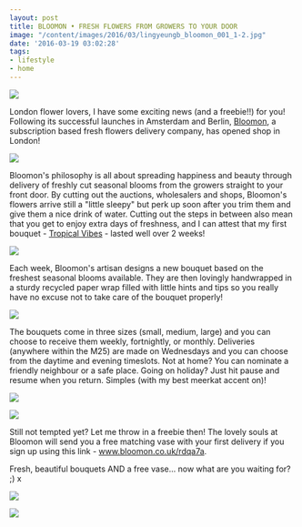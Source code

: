 ```yaml
---
layout: post
title: BLOOMON • FRESH FLOWERS FROM GROWERS TO YOUR DOOR
image: "/content/images/2016/03/lingyeungb_bloomon_001_1-2.jpg"
date: '2016-03-19 03:02:28'
tags:
- lifestyle
- home
---
```


![](/content/images/2016/03/lingyeungb_bloomon_001_1-1.jpg)

London flower lovers, I have some exciting news (and a freebie!!) for you! Following its successful launches in Amsterdam and Berlin, <a href="http://www.bloomon.co.uk/rdqa7a/" target="_blank">Bloomon</a>, a subscription based fresh flowers delivery company, has opened shop in London! 

![](/content/images/2016/03/lingyeungb_bloomon_0001.jpg)

Bloomon's philosophy is all about spreading happiness and beauty through delivery of freshly cut seasonal blooms from the growers straight to your front door. By cutting out the auctions, wholesalers and shops, Bloomon's flowers arrive still a "little sleepy" but perk up soon after you trim them and give them a nice drink of water. Cutting out the steps in between also mean that you get to enjoy extra days of freshness, and I can attest that my first bouquet - <a href="http://bloomon.co.uk/blog/2016/02/25/tropical-vibes/" target="_blank">Tropical Vibes</a> - lasted well over 2 weeks!

![](/content/images/2016/03/lingyeungb_bloomon_0005.jpg)

Each week, Bloomon's artisan designs a new bouquet based on the freshest seasonal blooms available. They are then lovingly handwrapped in a sturdy recycled paper wrap filled with little hints and tips so you really have no excuse not to take care of the bouquet properly!

![](/content/images/2016/03/lingyeungb_bloomon_005.jpg)

The bouquets come in three sizes (small, medium, large) and you can choose to receive them weekly, fortnightly, or monthly. Deliveries (anywhere within the M25) are made on Wednesdays and you can choose from the daytime and evening timeslots. Not at home? You can nominate a friendly neighbour or a safe place. Going on holiday? Just hit pause and resume when you return. Simples (with my best meerkat accent on)!

![](/content/images/2016/03/lingyeungb_bloomon_0002.jpg)

![](/content/images/2016/03/lingyeungb_bloomon_0004.jpg)

Still not tempted yet? Let me throw in a freebie then! The lovely souls at Bloomon will send you a free matching vase with your first delivery if you sign up using this link - <a href="http://www.bloomon.co.uk/rdqa7a" target="_blank">www.bloomon.co.uk/rdqa7a</a>. 

Fresh, beautiful bouquets AND a free vase... now what are you waiting for? ;) x

![](/content/images/2016/03/lingyeungb_bloomon_009.jpg)

![](/content/images/2016/03/lingyeungb_bloomon_001-3.jpg)